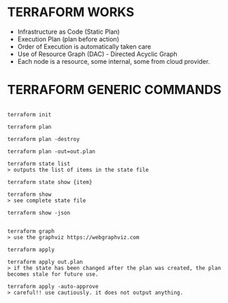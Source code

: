 # TERRAFORM WORKS

- Infrastructure as Code (Static Plan)
- Execution Plan (plan before action)
- Order of Execution is automatically taken care
- Use of Resource Graph (DAC) - Directed Acyclic Graph
- Each node is a resource, some internal, some from cloud provider.


# TERRAFORM GENERIC COMMANDS

```

terraform init

terraform plan

terraform plan -destroy

terraform plan -out=out.plan

terraform state list
> outputs the list of items in the state file

terraform state show {item}

terraform show
> see complete state file

terraform show -json


terraform graph
> use the graphviz https://webgraphviz.com

terraform apply

terraform apply out.plan
> if the state has been changed after the plan was created, the plan becomes stale for future use.

terraform apply -auto-approve
> careful!! use cautiously. it does not output anything.





```

